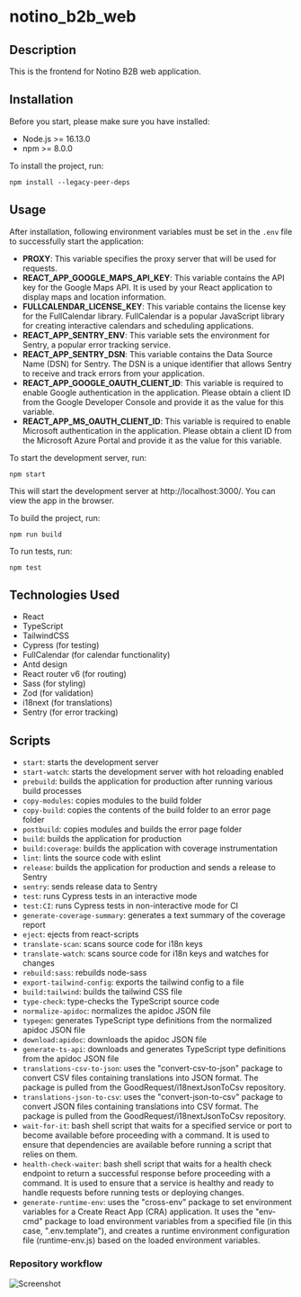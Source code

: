 # notino_b2b_web

## Description

This is the frontend for Notino B2B web application.

## Installation

Before you start, please make sure you have installed:

- Node.js >= 16.13.0
- npm >= 8.0.0

To install the project, run:

```npm install --legacy-peer-deps```

## Usage
After installation, following environment variables must be set in the ```.env``` file to successfully start the application:

* **PROXY**: This variable specifies the proxy server that will be used for requests.
* **REACT_APP_GOOGLE_MAPS_API_KEY**: This variable contains the API key for the Google Maps API. It is used by your React application to display maps and location information.
* **FULLCALENDAR_LICENSE_KEY**: This variable contains the license key for the FullCalendar library. FullCalendar is a popular JavaScript library for creating interactive calendars and scheduling applications.
* **REACT_APP_SENTRY_ENV**: This variable sets the environment for Sentry, a popular error tracking service.
* **REACT_APP_SENTRY_DSN**: This variable contains the Data Source Name (DSN) for Sentry. The DSN is a unique identifier that allows Sentry to receive and track errors from your application.
* **REACT_APP_GOOGLE_OAUTH_CLIENT_ID**: This variable is required to enable Google authentication in the application. Please obtain a client ID from the Google Developer Console and provide it as the value for this variable.
* **REACT_APP_MS_OAUTH_CLIENT_ID**: This  variable is required to enable Microsoft authentication in the application. Please obtain a client ID from the Microsoft Azure Portal and provide it as the value for this variable.

To start the development server, run:

```npm start```

This will start the development server at http://localhost:3000/. You can view the app in the browser.

To build the project, run:

```npm run build```

To run tests, run:

```npm test```

## Technologies Used
* React
* TypeScript
* TailwindCSS
* Cypress (for testing)
* FullCalendar (for calendar functionality)
* Antd design 
* React router v6 (for routing)
* Sass (for styling)
* Zod (for validation) 
* i18next (for translations)
* Sentry (for error tracking)


## Scripts
* ```start```: starts the development server
* ```start-watch```: starts the development server with hot reloading enabled
* ```prebuild```: builds the application for production after running various build processes
* ```copy-modules```: copies modules to the build folder
* ```copy-build```: copies the contents of the build folder to an error page folder
* ```postbuild```: copies modules and builds the error page folder
* ```build```: builds the application for production
* ```build:coverage```: builds the application with coverage instrumentation
* ```lint```: lints the source code with eslint
* ```release```: builds the application for production and sends a release to Sentry
* ```sentry```: sends release data to Sentry
* ```test```: runs Cypress tests in an interactive mode
* ```test:CI```: runs Cypress tests in non-interactive mode for CI
* ```generate-coverage-summary```: generates a text summary of the coverage report
* ```eject```: ejects from react-scripts
* ```translate-scan```: scans source code for i18n keys
* ```translate-watch```: scans source code for i18n keys and watches for changes
* ```rebuild:sass```: rebuilds node-sass
* ```export-tailwind-config```: exports the tailwind config to a file
* ```build:tailwind```: builds the tailwind CSS file
* ```type-check```: type-checks the TypeScript source code
* ```normalize-apidoc```: normalizes the apidoc JSON file
* ```typegen```: generates TypeScript type definitions from the normalized apidoc JSON file
* ```download:apidoc```: downloads the apidoc JSON file
* ```generate-ts-api```: downloads and generates TypeScript type definitions from the apidoc JSON file
* ```translations-csv-to-json```: uses the "convert-csv-to-json" package to convert CSV files containing translations into JSON format. The package is pulled from the GoodRequest/i18nextJsonToCsv repository.
* ```translations-json-to-csv```: uses the "convert-json-to-csv" package to convert JSON files containing translations into CSV format. The package is pulled from the GoodRequest/i18nextJsonToCsv repository.
* ```wait-for-it```: bash shell script that waits for a specified service or port to become available before proceeding with a command. It is used to ensure that dependencies are available before running a script that relies on them.
* ```health-check-waiter```: bash shell script that waits for a health check endpoint to return a successful response before proceeding with a command. It is used to ensure that a service is healthy and ready to handle requests before running tests or deploying changes.
* ```generate-runtime-env```: uses the "cross-env" package to set environment variables for a Create React App (CRA) application. It uses the "env-cmd" package to load environment variables from a specified file (in this case, ".env.template"), and creates a runtime environment configuration file (runtime-env.js) based on the loaded environment variables.

### Repository workflow ###
![Screenshot](repository_workflow.png)





